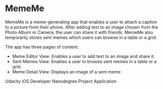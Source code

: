 # MemeMe

MemeMe is a meme-generating app that enables a user to attach a caption to a picture from their phone. After adding text to an image chosen from the Photo Album or Camera, the user can share it with friends. MemeMe also temporarily stores sent memes which users can browse in a table or a grid.


The app has three pages of content:


- Meme Editor View: Enables a user to add text to an image and share it. 
- Sent Memes View: Enables a user to browse sent memes in a table or a grid.
- Meme Detail View: Displays an image of a sent meme

Udacity iOS Developer Nanodegree Project Application
